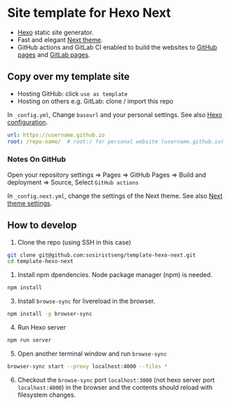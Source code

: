 # Site template for Hexo Next

- [Hexo](https://hexo.io/zh-tw/) static site generator.
- Fast and elegant [Next theme](https://theme-next.js.org/).
- GitHub actions and GitLab CI enabled to build the websites to [GitHub pages](https://pages.github.com/) and [GitLab pages](https://docs.gitlab.com/ee/user/project/pages/).

## Copy over my template site

- Hosting GitHub: click `use as template`
- Hosting on others e.g. GitLab: clone / import this repo

In `_config.yml`, Change `baseurl` and your personal settings. See also [Hexo configuration](https://hexo.io/docs/configuration.html).
```yml _config.yml
url: https://username.github.io
root: /repo-name/  # root:/ for personal website (username.github.io)
```

### Notes On GitHub

Open your repository settings => Pages => GitHub Pages
=> Build and deployment => Source, Select `GitHub actions`


In `_config.next.yml`, change the settings of the Next theme. See also [Next theme settings](https://theme-next.js.org/docs/theme-settings/).

## How to develop

1. Clone the repo (using SSH in this case)

```bash
git clone git@github.com:sosiristseng/template-hexo-next.git
cd template-hexo-next
```

1. Install npm dpendencies. Node package manager (npm) is needed.

```bash
npm install
```

3. Install `browse-sync` for livereload in the browser.

```bash
npm install -g browser-sync
```

4. Run Hexo server

```bash
npm run server
```

5. Open another terminal window and run `browse-sync`

```bash
browser-sync start --proxy localhost:4000 --files *
```

6. Checkout the `browse-sync` port `localhost:3000` (not hexo server port `localhost:4000`) in the browser and the contents should reload with filesystem changes.

